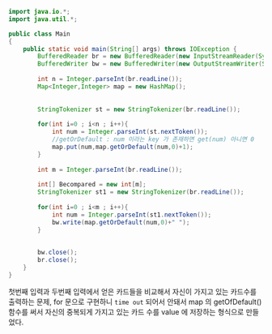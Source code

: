 ```java
import java.io.*;
import java.util.*;

public class Main
{
	public static void main(String[] args) throws IOException {
		BufferedReader br = new BufferedReader(new InputStreamReader(System.in));
		BufferedWriter bw = new BufferedWriter(new OutputStreamWriter(System.out));
		
		int n = Integer.parseInt(br.readLine());
		Map<Integer,Integer> map = new HashMap();
		
		
		StringTokenizer st = new StringTokenizer(br.readLine());
		
		for(int i=0 ; i<n ; i++){
		    int num = Integer.parseInt(st.nextToken());
		    //getOrDefault : num 이라는 key 가 존재하면 get(num) 아니면 0
		    map.put(num,map.getOrDefault(num,0)+1);
		}
		
		int m = Integer.parseInt(br.readLine());
		
		int[] Becompared = new int[m];
		StringTokenizer st1 = new StringTokenizer(br.readLine());
		
		for(int i=0 ; i<m ; i++){
		    int num = Integer.parseInt(st1.nextToken());
		    bw.write(map.getOrDefault(num,0)+" ");
		}
		
    
		bw.close();
		br.close();
	}
}

```
첫번째 입력과 두번째 입력에서 얻은 카드들을 비교해서 자신이 가지고 있는 카드수를 출력하는 문제, for 문으로 구현하니 ``time out`` 되어서 안돼서 map 의 getOfDefault() 함수를 써서 자신의 중복되게 가지고 있는 카드 수를 value 에 저장하는 형식으로 만들었다.
